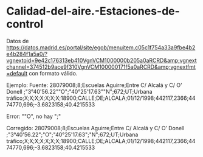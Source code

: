 # Calidad-del-aire.-Estaciones-de-control
Datos de https://datos.madrid.es/portal/site/egob/menuitem.c05c1f754a33a9fbe4b2e4b284f1a5a0/?vgnextoid=9e42c176313eb410VgnVCM1000000b205a0aRCRD&amp;vgnextchannel=374512b9ace9f310VgnVCM100000171f5a0aRCRD&amp;vgnextfmt=default con formato válido.


Ejemplo:
Fuente: 28079008;8;Escuelas Aguirre;Entre C/ Alcalá y C/ O’ Donell ;"3°40'56.22""O";"40°25'17.63""N";672;UT;Urbana tráfico;X;X;X;X;X;X;X;18900;CALLE;DE;ALCALA;01/12/1998;442117,2366;4474770,696;-3.6823158;40.4215533 

Error: ""O", no hay ";"

Corregido: 28079008;8;Escuelas Aguirre;Entre C/ Alcalá y C/ O’ Donell ;"3°40'56.22";"O";"40°25'17.63";"N";672;UT;Urbana tráfico;X;X;X;X;X;X;X;18900;CALLE;DE;ALCALA;01/12/1998;442117,2366;4474770,696;-3.6823158;40.4215533

